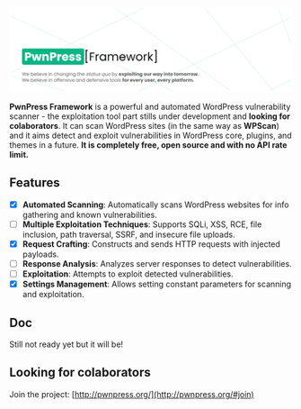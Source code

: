 ![PwnPress](pwnpress-gh.png)

**PwnPress Framework** is a powerful and automated WordPress vulnerability scanner - the exploitation tool part stills under development and **looking for colaborators**. It can scan WordPress sites (in the same way as **WPScan**) and it aims detect and exploit vulnerabilities in WordPress core, plugins, and themes in a future. **It is completely free, open source and with no API rate limit.**

## Features

- [x] **Automated Scanning**: Automatically scans WordPress websites for info gathering and known vulnerabilities.
- [ ] **Multiple Exploitation Techniques**: Supports SQLi, XSS, RCE, file inclusion, path traversal, SSRF, and insecure file uploads.
- [x] **Request Crafting**: Constructs and sends HTTP requests with injected payloads.
- [ ] **Response Analysis**: Analyzes server responses to detect vulnerabilities.
- [ ] **Exploitation**: Attempts to exploit detected vulnerabilities.
- [x] **Settings Management**: Allows setting constant parameters for scanning and exploitation.

## Doc

Still not ready yet but it will be!

## Looking for colaborators

Join the project: [http://pwnpress.org/](http://pwnpress.org/#join)

